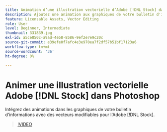 ```yaml
---
title: Animation d’une illustration vectorielle d’Adobe [!DNL Stock] dans Photoshop
description: Ajoutez une animation aux graphiques de votre bulletin d'informations avec des vecteurs modifiables pour l'Adobe [!DNL Stock]
feature: Licensable Assets, Vector Editing
role: User
level: Beginner, Intermediate
thumbnail: 331839.jpg
exl-id: a5ce850c-a9ad-4e58-8586-9ef2e7e9c20c
source-git-commit: e39efe0f7afc4e3e970ea7f2df57b51bf17123a6
workflow-type: tm+mt
source-wordcount: '36'
ht-degree: 0%

---
```


# Animer une illustration vectorielle Adobe [!DNL Stock] dans Photoshop

Intégrez des animations dans les graphiques de votre bulletin d&#39;informations avec des vecteurs modifiables pour l&#39;Adobe [!DNL Stock].

>[!VIDEO](https://video.tv.adobe.com/v/331839?hidetitle=true)

